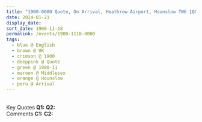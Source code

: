 ```yaml
---
title: "1900-0000 Quote, On Arrival, Heathrow Airport, Hounslow TW6 1QG (Outer London), Middlesex, UK"
date: 2024-01-21
display_date: 
sort_date: 1900-11-18
permalink: /events/1900-1118-0000
tags:
  - blue @ English
  - brown @ UK
  - crimson @ 1900
  - deeppink @ Quote
  - green @ 1900-11
  - maroon @ Middlesex
  - orange @ Hounslow
  - peru @ Arrival    
---
```


<br>

<wave-list>
  <list-title color="DarkSeaGreen" width="55">Key Quotes</list-title>
  <list-item color="BlanchedAlmond" width="280"><b>Q1:</b> <i></i></list-item>
  <list-item color="Lavender" width="280"><b>Q2:</b> <i></i></list-item>
</wave-list>

<br>

<wave-list>
  <list-title color="DarkSeaGreen" width="55">Comments</list-title>
  <list-item color="BlanchedAlmond" width="280"><b>C1:</b> <i></i></list-item>
  <list-item color="Lavender" width="280"><b>C2:</b> <i></i></list-item>
</wave-list>